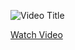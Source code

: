 ![Video Title](https://www.youtube.com/watch?v=ZYpYk4qj_uI)

[Watch Video](https://www.youtube.com/watch?v=ZYpYk4qj_uI)
